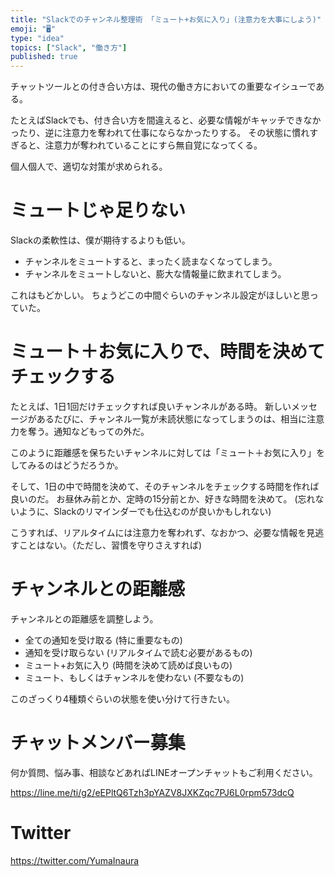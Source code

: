 ```yaml
---
title: "Slackでのチャンネル整理術 「ミュート+お気に入り」(注意力を大事にしよう)"
emoji: "🖥"
type: "idea"
topics: ["Slack", "働き方"]
published: true
---
```


チャットツールとの付き合い方は、現代の働き方においての重要なイシューである。

たとえばSlackでも、付き合い方を間違えると、必要な情報がキャッチできなかったり、逆に注意力を奪われて仕事にならなかったりする。
その状態に慣れすぎると、注意力が奪われていることにすら無自覚になってくる。

個人個人で、適切な対策が求められる。

# ミュートじゃ足りない

Slackの柔軟性は、僕が期待するよりも低い。

- チャンネルをミュートすると、まったく読まなくなってしまう。
- チャンネルをミュートしないと、膨大な情報量に飲まれてしまう。

これはもどかしい。
ちょうどこの中間ぐらいのチャンネル設定がほしいと思っていた。

# ミュート＋お気に入りで、時間を決めてチェックする


たとえば、1日1回だけチェックすれば良いチャンネルがある時。
新しいメッセージがあるたびに、チャンネル一覧が未読状態になってしまうのは、相当に注意力を奪う。通知などもっての外だ。

このように距離感を保ちたいチャンネルに対しては「ミュート＋お気に入り」をしてみるのはどうだろうか。

そして、1日の中で時間を決めて、そのチャンネルをチェックする時間を作れば良いのだ。
お昼休み前とか、定時の15分前とか、好きな時間を決めて。
(忘れないように、Slackのリマインダーでも仕込むのが良いかもしれない)

こうすれば、リアルタイムには注意力を奪われず、なおかつ、必要な情報を見逃すことはない。（ただし、習慣を守りさえすれば)


# チャンネルとの距離感

チャンネルとの距離感を調整しよう。

- 全ての通知を受け取る (特に重要なもの)
- 通知を受け取らない (リアルタイムで読む必要があるもの)
- ミュート+お気に入り (時間を決めて読めば良いもの)
- ミュート、もしくはチャンネルを使わない (不要なもの)

このざっくり4種類ぐらいの状態を使い分けて行きたい。








<!-- Update From Qiita API -->

# チャットメンバー募集


何か質問、悩み事、相談などあればLINEオープンチャットもご利用ください。

https://line.me/ti/g2/eEPltQ6Tzh3pYAZV8JXKZqc7PJ6L0rpm573dcQ





# Twitter


https://twitter.com/YumaInaura


<!-- Update From Qiita API -->


